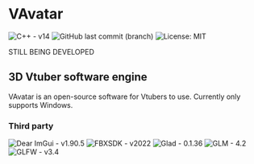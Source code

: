 # VAvatar
![C++ - v14](https://img.shields.io/badge/C++-v14-green?)
![GitHub last commit (branch)](https://img.shields.io/github/last-commit/TxbiG/VAvatar?color=green)
![License: MIT](https://img.shields.io/badge/License-MIT-green.svg)

STILL BEING DEVELOPED

## 3D Vtuber software engine
VAvatar is an open-source software for Vtubers to use.
Currently only supports Windows.

### Third party
![Dear ImGui - v1.90.5](https://img.shields.io/badge/Dear_ImGui-v1.90.5-green?)
![FBXSDK - v2022](https://img.shields.io/badge/FBXSDK-v2022-green?)
![Glad - 0.1.36](https://img.shields.io/badge/Glad-v0.1.36-green?)
![GLM - 4.2](https://img.shields.io/badge/GLM-v4.2-green?)
![GLFW - v3.4](https://img.shields.io/badge/GLFW-v3.4-green?)
